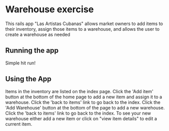 # Warehouse exercise
 This rails app "Las Artistas Cubanas" allows market owners to add items to their 
 inventory, assign those items to a warehouse, and allows the user to create a 
 warehouse as needed

## Running the app

Simple hit run! 

## Using the App

Items in the inventory are listed on the index page. Click the 'Add item' button at the bottom of the home page to add a new item and assign it to a warehouse. Click the 'back to items' link to go back to the index. Click the 'Add Warehouse' button at the bottom of the page to add a new warehouse. Click the 'back to items' link to go back to the index. To see your new warehouse either add a new item or click on "view item details" to edit a current item.